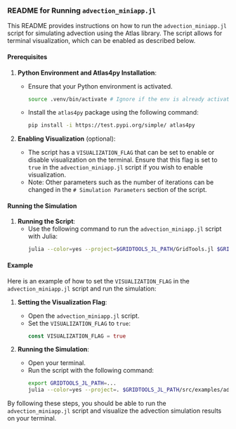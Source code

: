 ### README for Running `advection_miniapp.jl`

This README provides instructions on how to run the `advection_miniapp.jl` script for simulating advection using the Atlas library. The script allows for terminal visualization, which can be enabled as described below.

#### Prerequisites

1. **Python Environment and Atlas4py Installation**:
   - Ensure that your Python environment is activated.
     ```sh
     source .venv/bin/activate # Ignore if the env is already activated
     ```
   - Install the `atlas4py` package using the following command:
     ```sh
     pip install -i https://test.pypi.org/simple/ atlas4py
     ```

2. **Enabling Visualization** (optional):
   - The script has a `VISUALIZATION_FLAG` that can be set to enable or disable visualization on the terminal. Ensure that this flag is set to `true` in the `advection_miniapp.jl` script if you wish to enable visualization.
   - Note: Other parameters such as the number of iterations can be changed in the `# Simulation Parameters` section of the script.

#### Running the Simulation

1. **Running the Script**:
   - Use the following command to run the `advection_miniapp.jl` script with Julia:
     ```sh
     julia --color=yes --project=$GRIDTOOLS_JL_PATH/GridTools.jl $GRIDTOOLS_JL_PATH/GridTools.jl/src/examples/advection/advection_miniapp.jl
     ```

#### Example

Here is an example of how to set the `VISUALIZATION_FLAG` in the `advection_miniapp.jl` script and run the simulation:

1. **Setting the Visualization Flag**:
   - Open the `advection_miniapp.jl` script.
   - Set the `VISUALIZATION_FLAG` to `true`:
     ```julia
     const VISUALIZATION_FLAG = true
     ```

2. **Running the Simulation**:
   - Open your terminal.
   - Run the script with the following command:
     ```sh
     export GRIDTOOLS_JL_PATH=...
     julia --color=yes --project=. $GRIDTOOLS_JL_PATH/src/examples/advection/advection_miniapp.jl
     ```

By following these steps, you should be able to run the `advection_miniapp.jl` script and visualize the advection simulation results on your terminal.
